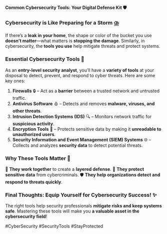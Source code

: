 **Common Cybersecurity Tools: Your Digital Defense Kit 🛡️**

### **Cybersecurity is Like Preparing for a Storm ⛈️**
If there’s a **leak in your home**, the shape or color of the bucket you use **doesn’t matter**—what matters is **stopping the damage**. Similarly, in cybersecurity, the **tools you use** help mitigate threats and protect systems.

### **Essential Cybersecurity Tools 🔧**
As an **entry-level security analyst**, you’ll have a **variety of tools** at your disposal to detect, prevent, and respond to cyber threats. Here are some key ones:

1. **Firewalls** 🔒 – Act as a **barrier** between a trusted network and untrusted traffic.
2. **Antivirus Software** 🩸 – Detects and removes **malware, viruses, and other threats**.
3. **Intrusion Detection Systems (IDS)** 🔍 – Monitors network traffic for **suspicious activity**.
4. **Encryption Tools** 🔐 – Protects sensitive data by making it **unreadable to unauthorized users**.
5. **Security Information and Event Management (SIEM) Systems** 🌐 – Collects and analyzes **security data** to detect potential threats.

### **Why These Tools Matter 🚀**
🔄 **They work together** to create a **layered defense**.
🏢 **They protect sensitive data** from cybercriminals.
🛡️ **They help organizations detect and respond to threats quickly**.

### **Final Thoughts: Equip Yourself for Cybersecurity Success! ✨**
The right tools help security professionals **mitigate risks and keep systems safe**. Mastering these tools will make you **a valuable asset in the cybersecurity field**!

#CyberSecurity #SecurityTools #StayProtected

